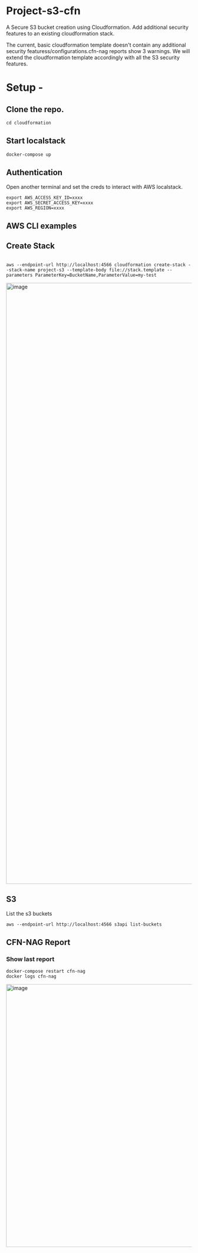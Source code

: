 # Project-s3-cfn
A Secure S3 bucket creation using Cloudformation.
Add additional security features to an existing cloudformation stack.

The current, basic cloudformation template doesn't contain any additional security featuress/configurations.cfn-nag reports show 3 warnings. We will extend the cloudformation template accordingly with all the S3 security features. 

# Setup - 

## Clone the repo.
``` cd cloudformation ```

## Start localstack

```shell
docker-compose up
```

## Authentication

Open another terminal and set the creds to interact with AWS localstack.
```shell
export AWS_ACCESS_KEY_ID=xxxx
export AWS_SECRET_ACCESS_KEY=xxxx
export AWS_REGION=xxxx
```
## AWS CLI examples

## Create Stack
```shell

aws --endpoint-url http://localhost:4566 cloudformation create-stack --stack-name project-s3 --template-body file://stack.template --parameters ParameterKey=BucketName,ParameterValue=my-test

```

<img width="1630" alt="image" src="https://user-images.githubusercontent.com/82893856/204152978-2d9460f8-dd86-4be4-aa3d-8c642c378acb.png">

## S3

List the s3 buckets

```shell
aws --endpoint-url http://localhost:4566 s3api list-buckets
```
## CFN-NAG Report

### Show last report

```shell
docker-compose restart cfn-nag
docker logs cfn-nag

```

<img width="713" alt="image" src="https://user-images.githubusercontent.com/82893856/204153034-91d75d08-fd3d-4775-8197-9575942ec903.png">



